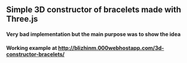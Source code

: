 ## Simple 3D constructor of bracelets made with Three.js
#### Very bad implementation but the main purpose was to show the idea
#### Working example at http://blizhinm.000webhostapp.com/3d-constructor-bracelets/
